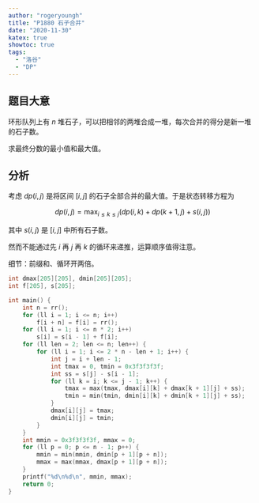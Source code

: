 ```yaml
---
author: "rogeryoungh"
title: "P1880 石子合并"
date: "2020-11-30"
katex: true
showtoc: true
tags:
  - "洛谷"
  - "DP"
---
```


## 题目大意

环形队列上有 $n$ 堆石子，可以把相邻的两堆合成一堆，每次合并的得分是新一堆的石子数。

求最终分数的最小值和最大值。

## 分析

考虑 $dp(i,j)$ 是将区间 $[i,j]$ 的石子全部合并的最大值。于是状态转移方程为

$$
dp(i,j) = \max_{i \leqslant k \leqslant j}(dp(i,k) + dp(k+1,j) + s(i,j))
$$

其中 $s(i,j)$ 是 $[i,j]$ 中所有石子数。

然而不能通过先 $i$ 再 $j$ 再 $k$ 的循环来递推，运算顺序值得注意。

细节：前缀和、循环开两倍。

```cpp
int dmax[205][205], dmin[205][205];
int f[205], s[205];

int main() {
    int n = rr();
    for (ll i = 1; i <= n; i++)
        f[i + n] = f[i] = rr();
    for (ll i = 1; i <= n * 2; i++)
        s[i] = s[i - 1] + f[i];
    for (ll len = 2; len <= n; len++) {
        for (ll i = 1; i <= 2 * n - len + 1; i++) {
            int j = i + len - 1;
            int tmax = 0, tmin = 0x3f3f3f3f;
            int ss = s[j] - s[i - 1];
            for (ll k = i; k <= j - 1; k++) {
                tmax = max(tmax, dmax[i][k] + dmax[k + 1][j] + ss);
                tmin = min(tmin, dmin[i][k] + dmin[k + 1][j] + ss);
            }
            dmax[i][j] = tmax;
            dmin[i][j] = tmin;
        }
    }
    int mmin = 0x3f3f3f3f, mmax = 0;
    for (ll p = 0; p <= n - 1; p++) {
        mmin = min(mmin, dmin[p + 1][p + n]);
        mmax = max(mmax, dmax[p + 1][p + n]);
    }
    printf("%d\n%d\n", mmin, mmax);
    return 0;
}
```